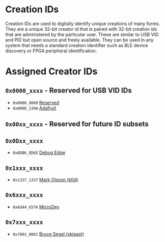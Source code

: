 # Creation IDs
Creation IDs are used to digitally identify unique creations of many forms. They are a unique 32-bit creator id that is paired with 32-bit creation ids that are administered by the particular user. These are similar to USB VID and PID but open source and freely available. They can be used in any system that needs a standard creation identifier such as BLE device discovery or FPGA peripheral identification.

# Assigned Creator IDs

## `0x0000_xxxx` - Reserved for USB VID IDs

* `0x0000_0000` [Reserved](https://github.com/creationid/creators)
* `0x0000_239A` [Adafruit](https://github.com/adafruit/creations)

## `0x00xx_xxxx` - Reserved for future ID subsets

## `0x0Dxx_xxxx`
*  `0x0DB6_ED6E` [Debug Edge](https://debug-edge.io)

## `0x1xxx_xxxx`
*  `0x1337_1337` [Mark Olsson (k0d)](https://github.com/k0d)

## `0x6xxx_xxxx`
*  `0x6d44_6576` [MicroDev](https://github.com/microdev1)

## `0x7xxx_xxxx`
*  `0x7001_0001` [Bruce Segal (skieast)](https://github.com/skieast)
